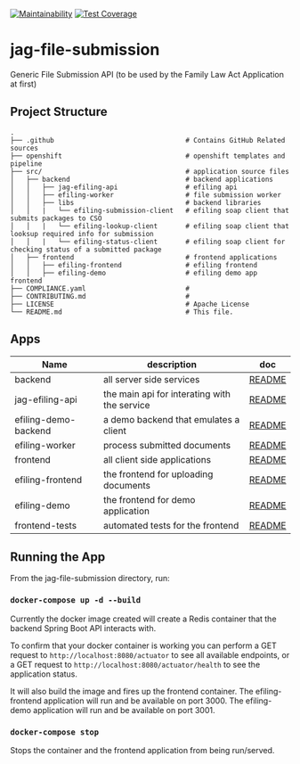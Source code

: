 [![Maintainability](https://api.codeclimate.com/v1/badges/4078a74ee2bb4d400fd9/maintainability)](https://codeclimate.com/github/bcgov/jag-file-submission/maintainability) [![Test Coverage](https://api.codeclimate.com/v1/badges/4078a74ee2bb4d400fd9/test_coverage)](https://codeclimate.com/github/bcgov/jag-file-submission/test_coverage)

# jag-file-submission

Generic File Submission API (to be used by the Family Law Act Application at first)

## Project Structure

    .
    ├── .github                                 # Contains GitHub Related sources
    ├── openshift                               # openshift templates and pipeline
    ├── src/                                    # application source files
    │   ├── backend                             # backend applications
    │   │   ├── jag-efiling-api                 # efiling api
    │   │   ├── efiling-worker                  # file submission worker
    │   │   ├── libs                            # backend libraries
    │   │   |   └── efiling-submission-client   # efiling soap client that submits packages to CSO
    │   │   |   └── efiling-lookup-client       # efiling soap client that looksup required info for submission
    │   │   |   └── efiling-status-client       # efiling soap client for checking status of a submitted package    
    │   ├── frontend                            # frontend applications
    │   │   ├── efiling-frontend                # efiling frontend
    │   │   ├── efiling-demo                    # efiling demo app frontend
    ├── COMPLIANCE.yaml                         #
    ├── CONTRIBUTING.md                         #
    ├── LICENSE                                 # Apache License
    └── README.md                               # This file.

## Apps

| Name                 | description                                  | doc                                                  |
| -------------------- | -------------------------------------------- | ---------------------------------------------------- |
| backend              | all server side services                     | [README](src/backend/README.md)                      |
| jag-efiling-api      | the main api for interating with the service | [README](src/backend/jag-efiling-api/README.md)      |
| efiling-demo-backend | a demo backend that emulates a client        | [README](src/backend/efiling-backend-demo/README.md) |
| efiling-worker       | process submitted documents                  | [README](src/backend/efiling-worker/README.md)       |
| frontend             | all client side applications                 | [README](src/frontend/README.md)                     |
| efiling-frontend     | the frontend for uploading documents         | [README](src/frontend/efiling-frontend/README.md)    |
| efiling-demo         | the frontend for demo application            | [README](src/frontend/efiling-demo/README.md)        |
| frontend-tests       | automated tests for the frontend             | [README](tests/README.md)                            |

## Running the App

From the jag-file-submission directory, run:

### `docker-compose up -d --build`

Currently the docker image created will create a Redis container that the backend Spring Boot API interacts with.

To confirm that your docker container is working you can perform a GET request to `http://localhost:8080/actuator` to see all available endpoints, or a GET request to `http://localhost:8080/actuator/health` to see the application status.

It will also build the image and fires up the frontend container. The efiling-frontend application will run and be available on port 3000. The efiling-demo application will run and be available on port 3001.

### `docker-compose stop`

Stops the container and the frontend application from being run/served.
